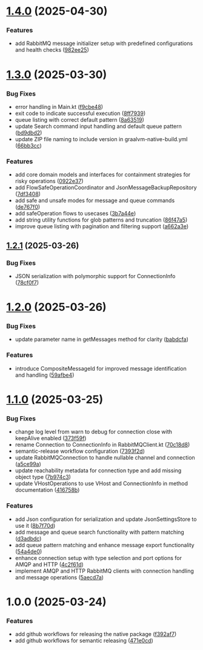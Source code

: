 # [1.4.0](https://github.com/joaoseidel/rmq-cli/compare/v1.3.0...v1.4.0) (2025-04-30)


### Features

* add RabbitMQ message initializer setup with predefined configurations and health checks ([982ee25](https://github.com/joaoseidel/rmq-cli/commit/982ee2555b7a1a37d296f777b0619d6304932e8c))

# [1.3.0](https://github.com/joaoseidel/rmq-cli/compare/v1.2.1...v1.3.0) (2025-03-30)


### Bug Fixes

* error handling in Main.kt ([f9cbe48](https://github.com/joaoseidel/rmq-cli/commit/f9cbe488b298790059e756eaa29f8739cfd4fcc4))
* exit code to indicate successful execution ([8ff7939](https://github.com/joaoseidel/rmq-cli/commit/8ff793976e5340fcd98c0521c96643251d5e0f48))
* queue listing with correct default pattern ([8a63519](https://github.com/joaoseidel/rmq-cli/commit/8a635192c9569fe8628714055fa760713a509930))
* update Search command input handling and default queue pattern ([bd9dbd2](https://github.com/joaoseidel/rmq-cli/commit/bd9dbd2175ff6926de7e3589f7fd23f425a3f796))
* update ZIP file naming to include version in graalvm-native-build.yml ([66bb3cc](https://github.com/joaoseidel/rmq-cli/commit/66bb3cc45dd2e17358966b2235e7858ecb9965cb))


### Features

* add core domain models and interfaces for containment strategies for risky operations ([0922e37](https://github.com/joaoseidel/rmq-cli/commit/0922e371032ee7d0f6a5a021d223ada5c9b22b49))
* add FlowSafeOperationCoordinator and JsonMessageBackupRepository ([7df3408](https://github.com/joaoseidel/rmq-cli/commit/7df34081e5517ca0ca336badd4b99a82ced8ead0))
* add safe and unsafe modes for message and queue commands ([de767f0](https://github.com/joaoseidel/rmq-cli/commit/de767f05e93e9784e76331544ed412ed266a9d63))
* add safeOperation flows to usecases ([3b7a44e](https://github.com/joaoseidel/rmq-cli/commit/3b7a44ee346bf9e14740fcfd2d4c74697b3d58c7))
* add string utility functions for glob patterns and truncation ([86f47a5](https://github.com/joaoseidel/rmq-cli/commit/86f47a54b312344534d096213938de03253b0eba))
* improve queue listing with pagination and filtering support ([a662a3e](https://github.com/joaoseidel/rmq-cli/commit/a662a3ece5bab1412444490a99dbd83b0215a987))

## [1.2.1](https://github.com/joaoseidel/rmq-cli/compare/v1.2.0...v1.2.1) (2025-03-26)


### Bug Fixes

* JSON serialization with polymorphic support for ConnectionInfo ([78cf0f7](https://github.com/joaoseidel/rmq-cli/commit/78cf0f7f9e04eb2358a8e0b6efeca9048050a1aa))

# [1.2.0](https://github.com/joaoseidel/rmq-cli/compare/v1.1.0...v1.2.0) (2025-03-26)


### Bug Fixes

* update parameter name in getMessages method for clarity ([babdcfa](https://github.com/joaoseidel/rmq-cli/commit/babdcfaf0381cb6d860457bace27bb78e3282f41))


### Features

* introduce CompositeMessageId for improved message identification and handling ([59afbe4](https://github.com/joaoseidel/rmq-cli/commit/59afbe4f8805b8d2e129604b4ff0dff131150daf))

# [1.1.0](https://github.com/joaoseidel/rmq-cli/compare/v1.0.0...v1.1.0) (2025-03-25)


### Bug Fixes

* change log level from warn to debug for connection close with keepAlive enabled ([373f59f](https://github.com/joaoseidel/rmq-cli/commit/373f59f1769cb2c5b588d058fbe62a3ed3a88fca))
* rename Connection to ConnectionInfo in RabbitMQClient.kt ([70c18d8](https://github.com/joaoseidel/rmq-cli/commit/70c18d8c74e6329add3e90a7129265e55fadd44c))
* semantic-release workflow configuration ([7393f2d](https://github.com/joaoseidel/rmq-cli/commit/7393f2dec44ea197d1697a9bf987b1d0c7bb456a))
* update RabbitMQConnection to handle nullable channel and connection ([a5ce99a](https://github.com/joaoseidel/rmq-cli/commit/a5ce99acd336535605923c848c81764499416510))
* update reachability metadata for connection type and add missing object type ([7b974c3](https://github.com/joaoseidel/rmq-cli/commit/7b974c3e852147cfcf5efe3513b0d8a5f6977fdb))
* update VHostOperations to use VHost and ConnectionInfo in method documentation ([416758b](https://github.com/joaoseidel/rmq-cli/commit/416758b40ba8a10e242e46977668b6b74da082ed))


### Features

* add Json configuration for serialization and update JsonSettingsStore to use it ([8b7f70d](https://github.com/joaoseidel/rmq-cli/commit/8b7f70d47e539817ac03b1e0462da45579705a65))
* add message and queue search functionality with pattern matching ([d3adbdc](https://github.com/joaoseidel/rmq-cli/commit/d3adbdc5b5e8f690bc1d14c6ca9fd5bef02c6ed9))
* add queue pattern matching and enhance message export functionality ([54a4de0](https://github.com/joaoseidel/rmq-cli/commit/54a4de021b41d5737014ff9f25411a02482ecaf1))
* enhance connection setup with type selection and port options for AMQP and HTTP ([4c2f61d](https://github.com/joaoseidel/rmq-cli/commit/4c2f61db9ea68b7df52d66f04120addfb8e1cf5e))
* implement AMQP and HTTP RabbitMQ clients with connection handling and message operations ([5aecd7a](https://github.com/joaoseidel/rmq-cli/commit/5aecd7a46db9f10ecbd75c676840b9e61bbe95d8))

# 1.0.0 (2025-03-24)


### Features

* add github workflows for releasing the native package ([f392af7](https://github.com/joaoseidel/rmq-cli/commit/f392af7eec263da5c648ede97ac47d7f44e40843))
* add github workflows for semantic releasing ([471e0cd](https://github.com/joaoseidel/rmq-cli/commit/471e0cdbcee0f8381a0c20c696d98cd18d170e96))
